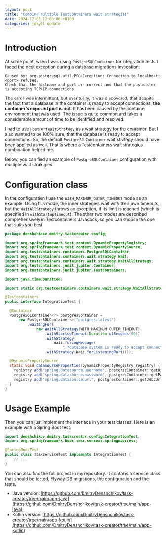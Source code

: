 ```yaml
---
layout: post
title: "Combine multiple Testcontainers wait strategies"
date: 2024-12-01 12:00:00 +0100
categories: jekyll update
---
```


# Introduction
At some point, when I was using `PostgreSQLContainer` for integration tests I faced the next exception
during a database migrations invocation:

```
Caused by: org.postgresql.util.PSQLException: Connection to localhost:<port> refused. 
Check that the hostname and port are correct and that the postmaster is accepting TCP/IP connections.
```

The error was intermittent, but eventually, it was discovered, that despite the fact that a database
in the container is ready to accept connections, **the container’s exposed port is not**. It has been caused
by the container environment that was used. The issue is quite common and takes a considerable amount 
of time to be identified and resolved.

I had to use `HostPortWaitStrategy` as a wait strategy for the container. But I also wanted to be 100% sure,
that the database is ready to accept connections. So, the default `PostgreSQLContainer` wait strategy
should have been applied as well. That is where a Testcontainers wait strategies combination helped me.

Below, you can find an example of `PostgreSQLContainer` configuration with multiple wait strategies.

# Configuration class
In the configuration I use the `WITH_MAXIMUM_OUTER_TIMEOUT` mode as an example.
Using this mode, the inner strategies wait with their own timeouts, but the `WaitAllStrategy` throws an exception, 
if its limit is reached (which is specified in `withStartupTimeout`). The other two modes are described comprehensively 
in Testcontainers Javadocs, so you can choose the one that suits you best.

```java
package denshchikov.dmitry.taskcreator.config;

import org.springframework.test.context.DynamicPropertyRegistry;
import org.springframework.test.context.DynamicPropertySource;
import org.testcontainers.containers.PostgreSQLContainer;
import org.testcontainers.containers.wait.strategy.Wait;
import org.testcontainers.containers.wait.strategy.WaitAllStrategy;
import org.testcontainers.junit.jupiter.Container;
import org.testcontainers.junit.jupiter.Testcontainers;

import java.time.Duration;

import static org.testcontainers.containers.wait.strategy.WaitAllStrategy.Mode.WITH_MAXIMUM_OUTER_TIMEOUT;

@Testcontainers
public interface IntegrationTest {

  @Container
  PostgreSQLContainer<?> postgresContainer =
      new PostgreSQLContainer<>("postgres:latest")
          .waitingFor(
              new WaitAllStrategy(WITH_MAXIMUM_OUTER_TIMEOUT)
                  .withStartupTimeout(Duration.ofSeconds(90))
                  .withStrategy(
                      Wait.forLogMessage(
                          ".*database system is ready to accept connections.*\\s", 2))
                  .withStrategy(Wait.forListeningPort()));

  @DynamicPropertySource
  static void datasourceProperties(DynamicPropertyRegistry registry) {
    registry.add("spring.datasource.username", postgresContainer::getUsername);
    registry.add("spring.datasource.password", postgresContainer::getPassword);
    registry.add("spring.datasource.url", postgresContainer::getJdbcUrl);
  }
}
```

# Usage Example
Then you can just implement the interface in your test classes. Here is an example with a Spring Boot test.

```java
import denshchikov.dmitry.taskcreator.config.IntegrationTest;
import org.springframework.boot.test.context.SpringBootTest;

@SpringBootTest
public class TaskServiceTest implements IntegrationTest {
    // ...
}
```
You can also find the full project in my repository. 
It contains a service class that should be tested, Flyway DB migrations, the configuration and the tests.
- Java version: [https://github.com/DmitryDenshchikov/task-creator/tree/main/app-java](https://github.com/DmitryDenshchikov/task-creator/tree/main/app-java)
- Kotlin version: [https://github.com/DmitryDenshchikov/task-creator/tree/main/app-kotlin](https://github.com/DmitryDenshchikov/task-creator/tree/main/app-kotlin)

